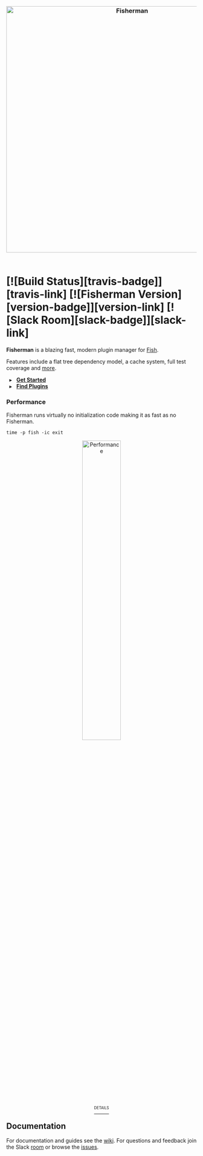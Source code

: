 <a name="fisherman"></a>

<h3 align="center">
    <br>
    <a href="http://fisherman.sh">
        <img
            alt="Fisherman"
            width=650px
            src="https://rawgit.com/fisherman/logo/master/fisherman-black-white.svg"></a>
    <br>
    <br>
</h3>

<h1>
[![Build Status][travis-badge]][travis-link]
[![Fisherman Version][version-badge]][version-link]
[![Slack Room][slack-badge]][slack-link]
</h1>

**Fisherman** is a blazing fast, modern plugin manager for [Fish](http://fishshell.com/).

Features include a flat tree dependency model, a cache system, full test coverage and [more].

&nbsp; ▸ &nbsp; **[Get Started]**<br>
&nbsp; ▸ &nbsp; **[Find Plugins]**


### Performance

Fisherman runs virtually no initialization code making it as fast as no Fisherman.

```fish
time -p fish -ic exit
```

<p align="center">
    <a href="https://github.com/fisherman/fisherman/wiki/Performance">
        <img
            alt="Performance"
            width=45%
            src="https://cloud.githubusercontent.com/assets/8317250/12769643/c6e2db4e-ca5c-11e5-9f4e-7d90cd072063.png">
        <br>
        <sup><sup>DETAILS</sup></sup>
    </a>
</p>



## Documentation

For documentation and guides see the [wiki]. For questions and feedback join the Slack [room][slack-link] or browse the [issues].

[travis-link]: https://travis-ci.org/fisherman/fisherman
[travis-badge]: https://img.shields.io/travis/fisherman/fisherman.svg?style=flat-square
[version-badge]: https://img.shields.io/badge/latest-v0.8.0-00B9FF.svg?style=flat-square
[version-link]: https://github.com/fisherman/fisherman/releases
[slack-link]: https://fisherman-wharf.herokuapp.com/
[slack-badge]: https://img.shields.io/badge/slack-join%20the%20chat-00B9FF.svg?style=flat-square

[fish]: https://github.com/fish-shell/fish-shell
[Get Started]: https://github.com/fisherman/fisherman/wiki/Quickstart-Guide
[Find Plugins]: http://fisherman.sh/#search

[wiki]: https://github.com/fisherman/fisherman/wiki
[issues]: http://github.com/fisherman/fisherman/issues
[more]: https://github.com/fisherman/fisherman/issues/69#issuecomment-179661994
